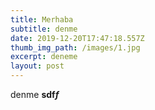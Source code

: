```yaml
---
title: Merhaba
subtitle: denme
date: 2019-12-20T17:47:18.557Z
thumb_img_path: /images/1.jpg
excerpt: deneme
layout: post
---
```

denme **sdf*f***

